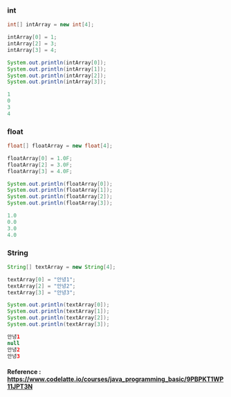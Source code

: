 ### int

```java 
int[] intArray = new int[4];

intArray[0] = 1;
intArray[2] = 3;
intArray[3] = 4;

System.out.println(intArray[0]);
System.out.println(intArray[1]);
System.out.println(intArray[2]);
System.out.println(intArray[3]);
```

```java
1
0
3
4
```



### float

```java
float[] floatArray = new float[4];

floatArray[0] = 1.0F;
floatArray[2] = 3.0F;
floatArray[3] = 4.0F;

System.out.println(floatArray[0]);
System.out.println(floatArray[1]);
System.out.println(floatArray[2]);
System.out.println(floatArray[3]);
```

```java
1.0
0.0
3.0
4.0
```



### String

```java
String[] textArray = new String[4];

textArray[0] = "안녕1";
textArray[2] = "안녕2";
textArray[3] = "안녕3";

System.out.println(textArray[0]);
System.out.println(textArray[1]);
System.out.println(textArray[2]);
System.out.println(textArray[3]);
```

```java
안녕1
null
안녕2
안녕3
```



#### Reference : https://www.codelatte.io/courses/java_programming_basic/9PBPKT1WP11JPT3N


